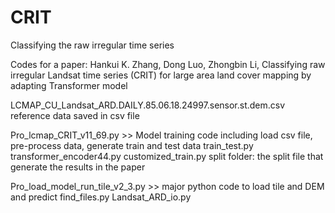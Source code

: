 # CRIT
Classifying the raw irregular time series

Codes for a paper: 
Hankui K. Zhang, Dong Luo, Zhongbin Li, Classifying raw irregular Landsat time series (CRIT) for large area land cover mapping by adapting Transformer model 

LCMAP_CU_Landsat_ARD.DAILY.85.06.18.24997.sensor.st.dem.csv   reference data saved in csv file

Pro_lcmap_CRIT_v11_69.py  >> Model training code including load csv file, pre-process data, generate train and test data 
	train_test.py
	transformer_encoder44.py
	customized_train.py
	split folder: the split file that generate the results in the paper


Pro_load_model_run_tile_v2_3.py >> major python code to load tile and DEM and predict
	find_files.py
	Landsat_ARD_io.py
